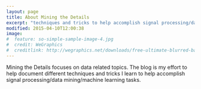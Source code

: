 ```yaml
---
layout: page
title: About Mining the Details
excerpt: "techniques and tricks to help accomplish signal processing/data mining/machine learning tasks"
modified: 2015-04-10T12:00:38
image:
#  feature: so-simple-sample-image-4.jpg
#  credit: WeGraphics
#  creditlink: http://wegraphics.net/downloads/free-ultimate-blurred-background-pack/
---
```


Mining the Details focuses on data related topics.  The blog is my effort to help document different techniques and tricks I learn to help accomplish signal processing/data mining/machine learning tasks.  

[^1]: Example: *domain.com/category-name/post-title*